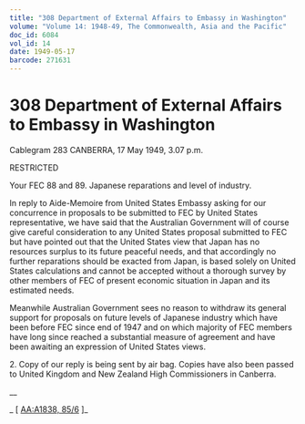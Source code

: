 ```yaml
---
title: "308 Department of External Affairs to Embassy in Washington"
volume: "Volume 14: 1948-49, The Commonwealth, Asia and the Pacific"
doc_id: 6084
vol_id: 14
date: 1949-05-17
barcode: 271631
---
```


# 308 Department of External Affairs to Embassy in Washington

Cablegram 283 CANBERRA, 17 May 1949, 3.07 p.m.

RESTRICTED

Your FEC 88 and 89. Japanese reparations and level of industry.

In reply to Aide-Memoire from United States Embassy asking for our concurrence in proposals to be submitted to FEC by United States representative, we have said that the Australian Government will of course give careful consideration to any United States proposal submitted to FEC but have pointed out that the United States view that Japan has no resources surplus to its future peaceful needs, and that accordingly no further reparations should be exacted from Japan, is based solely on United States calculations and cannot be accepted without a thorough survey by other members of FEC of present economic situation in Japan and its estimated needs.

Meanwhile Australian Government sees no reason to withdraw its general support for proposals on future levels of Japanese industry which have been before FEC since end of 1947 and on which majority of FEC members have long since reached a substantial measure of agreement and have been awaiting an expression of United States views.

2\. Copy of our reply is being sent by air bag. Copies have also been passed to United Kingdom and New Zealand High Commissioners in Canberra.

__

_ [ [AA:A1838, 85/6](http://www.naa.gov.au/cgi-bin/Search?O=I&Number=271631) ]_
